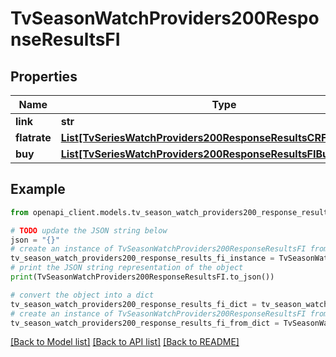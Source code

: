 # TvSeasonWatchProviders200ResponseResultsFI


## Properties

Name | Type | Description | Notes
------------ | ------------- | ------------- | -------------
**link** | **str** |  | [optional] 
**flatrate** | [**List[TvSeriesWatchProviders200ResponseResultsCRFlatrateInner]**](TvSeriesWatchProviders200ResponseResultsCRFlatrateInner.md) |  | [optional] 
**buy** | [**List[TvSeriesWatchProviders200ResponseResultsFIBuyInner]**](TvSeriesWatchProviders200ResponseResultsFIBuyInner.md) |  | [optional] 

## Example

```python
from openapi_client.models.tv_season_watch_providers200_response_results_fi import TvSeasonWatchProviders200ResponseResultsFI

# TODO update the JSON string below
json = "{}"
# create an instance of TvSeasonWatchProviders200ResponseResultsFI from a JSON string
tv_season_watch_providers200_response_results_fi_instance = TvSeasonWatchProviders200ResponseResultsFI.from_json(json)
# print the JSON string representation of the object
print(TvSeasonWatchProviders200ResponseResultsFI.to_json())

# convert the object into a dict
tv_season_watch_providers200_response_results_fi_dict = tv_season_watch_providers200_response_results_fi_instance.to_dict()
# create an instance of TvSeasonWatchProviders200ResponseResultsFI from a dict
tv_season_watch_providers200_response_results_fi_from_dict = TvSeasonWatchProviders200ResponseResultsFI.from_dict(tv_season_watch_providers200_response_results_fi_dict)
```
[[Back to Model list]](../README.md#documentation-for-models) [[Back to API list]](../README.md#documentation-for-api-endpoints) [[Back to README]](../README.md)


